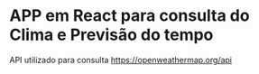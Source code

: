 <h1>APP em React para consulta do Clima e Previsão do tempo</h1>

API utilizado para consulta https://openweathermap.org/api
